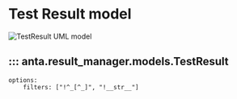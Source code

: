<!--
  ~ Copyright (c) 2023-2025 Arista Networks, Inc.
  ~ Use of this source code is governed by the Apache License 2.0
  ~ that can be found in the LICENSE file.
  -->

# Test Result model

![TestResult UML model](../imgs/uml/anta.result_manager.models.TestResult.jpeg)

## ::: anta.result_manager.models.TestResult

    options:
        filters: ["!^_[^_]", "!__str__"]

